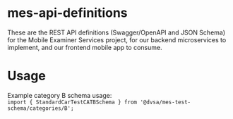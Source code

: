 # mes-api-definitions

These are the REST API definitions (Swagger/OpenAPI and JSON Schema) for the Mobile Examiner Services project, for our backend microservices to implement, and our frontend mobile app to consume.

# Usage

Example category B schema usage:  
`import { StandardCarTestCATBSchema } from '@dvsa/mes-test-schema/categories/B';`